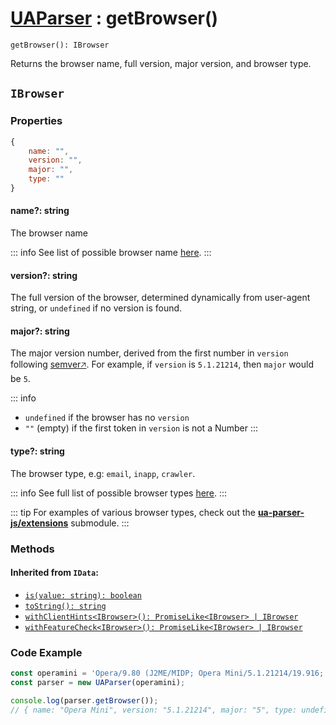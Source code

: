 # [UAParser](/api/main/overview#methods) : getBrowser()

`getBrowser(): IBrowser`

Returns the browser name, full version, major version, and browser type.

## `IBrowser`

### Properties


```js
{ 
    name: "", 
    version: "", 
    major: "", 
    type: ""
}
```

#### name?: string

The browser name

::: info
See list of possible browser name [here](/info/browser/name).
:::

#### version?: string

The full version of the browser, determined dynamically from user-agent string, or `undefined` if no version is found.

#### major?: string

The major version number, derived from the first number in `version` following [semver🡥](https://semver.org/). For example, if `version` is `5.1.21214`, then `major` would be `5`.

::: info
- `undefined` if the browser has no `version`
- `""` (empty) if the first token in `version` is not a Number
:::

#### type?: string

The browser type, e.g: `email`, `inapp`, `crawler`. 

::: info
See full list of possible browser types [here](/info/browser/type).
:::

::: tip
For examples of various browser types, check out the [**ua-parser-js/extensions**](/api/submodules/extensions/overview) submodule.
:::

### Methods

#### Inherited from `IData`:

- [`is(value: string): boolean`](/api/main/idata/is)
- [`toString(): string`](/api/main/idata/to-string)
- [`withClientHints<IBrowser>(): PromiseLike<IBrowser> | IBrowser`](/api/main/idata/with-client-hints)
- [`withFeatureCheck<IBrowser>(): PromiseLike<IBrowser> | IBrowser`](/api/main/idata/with-feature-check)

### Code Example

```js
const operamini = 'Opera/9.80 (J2ME/MIDP; Opera Mini/5.1.21214/19.916; U; en) Presto/2.5.25'
const parser = new UAParser(operamini);

console.log(parser.getBrowser());
// { name: "Opera Mini", version: "5.1.21214", major: "5", type: undefined }
```